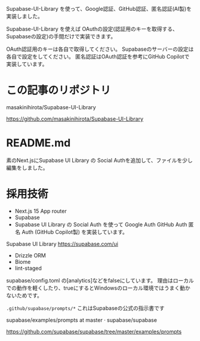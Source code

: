 <!--
title:   Supabase-UI-Library OAuth認証 (Google、GitHub)＋匿名認証
tags:    Supabase,supabase-ui-library
id:      8e305f7b0d869d54b24a
private: false
-->
Supabase-UI-Library を使って、Google認証、GitHub認証、匿名認証(AI製)を実装しました。

Supabase-UI-Library を使えば OAuthの設定(認証用のキーを取得する、Supabaseの設定)の手間だけで実装できます。

OAuth認証用のキーは各自で取得してください。
Supabaseのサーバーの設定は各自で設定をしてください。
匿名認証はOAuth認証を参考にGitHub Copilotで実装しています。

# この記事のリポジトリ

masakinihirota/Supabase-UI-Library

https://github.com/masakinihirota/Supabase-UI-Library

# README.md

素のNext.jsにSupabase UI Library の Social Authを追加して、ファイルを少し編集をしました。

# 採用技術
* Next.js 15 App router
* Supabase
* Supabase UI Library の Social Auth
を使って
Google Auth
GitHub Auth
匿名 Auth (GitHub Copilot製)
を実装しています。

Supabase UI Library
https://supabase.com/ui

* Drizzle ORM
* Biome
* lint-staged

supabase/config.toml の[analytics]などをfalseにしています。
理由はローカルでの動作を軽くしたり、trueにするとWindowsのローカル環境ではうまく動かないためです。

`.github/supabase/prompts/*`
これはSupabaseの公式の指示書です

supabase/examples/prompts at master · supabase/supabase

https://github.com/supabase/supabase/tree/master/examples/prompts